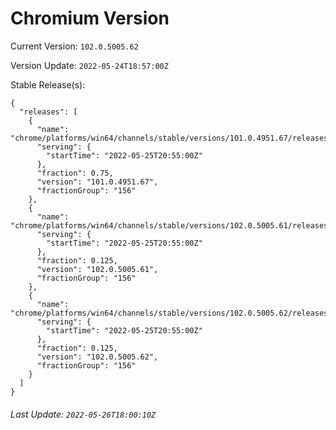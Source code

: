 # Chromium Version

Current Version: `102.0.5005.62`

Version Update: `2022-05-24T18:57:00Z`

Stable Release(s):
```
{
  "releases": [
    {
      "name": "chrome/platforms/win64/channels/stable/versions/101.0.4951.67/releases/1653512100",
      "serving": {
        "startTime": "2022-05-25T20:55:00Z"
      },
      "fraction": 0.75,
      "version": "101.0.4951.67",
      "fractionGroup": "156"
    },
    {
      "name": "chrome/platforms/win64/channels/stable/versions/102.0.5005.61/releases/1653512100",
      "serving": {
        "startTime": "2022-05-25T20:55:00Z"
      },
      "fraction": 0.125,
      "version": "102.0.5005.61",
      "fractionGroup": "156"
    },
    {
      "name": "chrome/platforms/win64/channels/stable/versions/102.0.5005.62/releases/1653512100",
      "serving": {
        "startTime": "2022-05-25T20:55:00Z"
      },
      "fraction": 0.125,
      "version": "102.0.5005.62",
      "fractionGroup": "156"
    }
  ]
}
```

###### Last Update: `2022-05-26T18:00:10Z`
